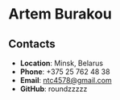 # Artem Burakou

## Contacts
* **Location**: Minsk, Belarus
* **Phone**: +375 25 762 48 38 
* **Email**: ntc4578@gmail.com
* **GitHub**: roundzzzzz

